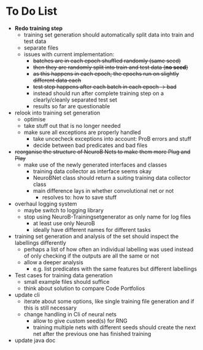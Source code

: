# To Do List
- **Redo training step**
  - training set generation should automatically split data into train and test data
  - separate files
  - issues with current implementation:
    - ~~batches are in each epoch shuffled randomly (same seed)~~
    - ~~then they are randomly split into train and test data (**no seed**)~~
    - ~~as this happens in each epoch, the epochs run on slightly different data each~~
    - ~~test step happens after each batch in each epoch -> bad~~
    - instead should run after complete training step on a clearly/cleanly separated test set
    - results so far are questionable
- relook into training set generation
  - optimise
  - take stuff out that is no longer needed
  - make sure all exceptions are properly handled
    - take uncecheck exceptions into account: ProB errors and stuff
    - decide between bad predicates and bad files
- ~~reorganise the structure of NeuroB Nets to make them more Plug and Play~~
  - make use of the newly generated interfaces and classes
    - training data collector as interface seems okay
    - NeuroBNet class should return a suiting training data collector class
    - main difference lays in whether convolutional net or not
      - resolves to: how to save stuff
- overhaul logging system
  - maybe switch to logging library
  - stop using NeuroB-Trainingsetgenerator as only name for log files
    - at least use only NeuroB
    - ideally have different names for different tasks
- training set generation and analysis of the set should inspect the labellings differently
  - perhaps a list of how often an individual labelling was used instead of only checking if the outputs are all the same or not
  - allow a deeper analysis
    - e.g. list predicates with the same features but different labellings
- Test cases for training data generation
  - small example files should suffice
  - think about solution to compare Code Portfolios
- update cli
  - iterate about some options, like single training file generation and if this is still necessary
  - change handling in Cli of neural nets
    - allow to give custom seed(s) for RNG
    - training multiple nets with different seeds should create the next net after the previous one has finished training
- update java doc
